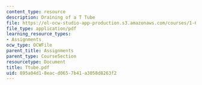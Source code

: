 ```yaml
---
content_type: resource
description: Draining of a T Tube
file: https://ol-ocw-studio-app-production.s3.amazonaws.com/courses/1-63-advanced-fluid-dynamics-of-the-environment-fall-2002/895a04d18eacd0657b41a3058d8263f2_Ttube.pdf
file_type: application/pdf
learning_resource_types:
- Assignments
ocw_type: OCWFile
parent_title: Assignments
parent_type: CourseSection
resourcetype: Document
title: Ttube.pdf
uid: 895a04d1-8eac-d065-7b41-a3058d8263f2
---
```

